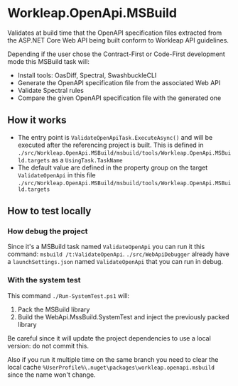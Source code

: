 # Workleap.OpenApi.MSBuild

Validates at build time that the OpenAPI specification files extracted from the ASP.NET Core Web API being built conform to Workleap API guidelines.

Depending if the user chose the Contract-First or Code-First development mode this MSBuild task will:

- Install tools: OasDiff, Spectral, SwashbuckleCLI
- Generate the OpenAPI specification file from the associated Web API
- Validate Spectral rules
- Compare the given OpenAPI specification file with the generated one

## How it works

- The entry point is `ValidateOpenApiTask.ExecuteAsync()` and will be executed after the referencing project is built. This is defined in `./src/Workleap.OpenApi.MSBuild/msbuild/tools/Workleap.OpenApi.MSBuild.targets` as a `UsingTask.TaskName`
- The default value are defined in the property group on the target `ValidateOpenApi` in this file `./src/Workleap.OpenApi.MSBuild/msbuild/tools/Workleap.OpenApi.MSBuild.targets`

## How to test locally

### How debug the project

Since it's a MSBuild task named `ValidateOpenApi` you can run it this command: `msbuild /t:ValidateOpenApi`. `./src/WebApiDebugger` already have a `launchSettings.json` named `ValidateOpenApi` that you can run in debug.

### With the system test

This command `./Run-SystemTest.ps1` will:

1. Pack the MSBuild library
2. Build the WebApi.MssBuild.SystemTest and inject the previously packed library

Be careful since it will update the project dependencies to use a local version: do not commit this.

Also if you run it multiple time on the same branch you need to clear the local cache `%UserProfile%\.nuget\packages\workleap.openapi.msbuild` since the name won't change.